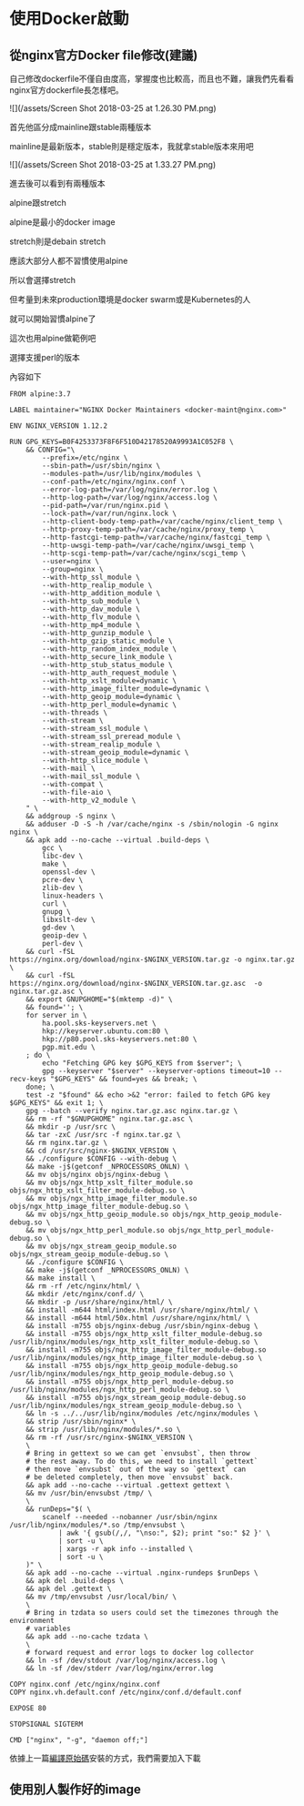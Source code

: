 # 使用Docker啟動

## 從nginx官方Docker file修改\(建議\)

自己修改dockerfile不僅自由度高，掌握度也比較高，而且也不難，讓我們先看看nginx官方dockerfile長怎樣吧。

![](/assets/Screen Shot 2018-03-25 at 1.26.30 PM.png)

首先他區分成mainline跟stable兩種版本

mainline是最新版本，stable則是穩定版本，我就拿stable版本來用吧

![](/assets/Screen Shot 2018-03-25 at 1.33.27 PM.png)

進去後可以看到有兩種版本

alpine跟stretch

alpine是最小的docker image

stretch則是debain stretch

應該大部分人都不習慣使用alpine

所以會選擇stretch

但考量到未來production環境是docker swarm或是Kubernetes的人

就可以開始習慣alpine了

這次也用alpine做範例吧

選擇支援perl的版本

內容如下

    FROM alpine:3.7
    
    LABEL maintainer="NGINX Docker Maintainers <docker-maint@nginx.com>"
    
    ENV NGINX_VERSION 1.12.2
    
    RUN GPG_KEYS=B0F4253373F8F6F510D42178520A9993A1C052F8 \
        && CONFIG="\
            --prefix=/etc/nginx \
            --sbin-path=/usr/sbin/nginx \
            --modules-path=/usr/lib/nginx/modules \
            --conf-path=/etc/nginx/nginx.conf \
            --error-log-path=/var/log/nginx/error.log \
            --http-log-path=/var/log/nginx/access.log \
            --pid-path=/var/run/nginx.pid \
            --lock-path=/var/run/nginx.lock \
            --http-client-body-temp-path=/var/cache/nginx/client_temp \
            --http-proxy-temp-path=/var/cache/nginx/proxy_temp \
            --http-fastcgi-temp-path=/var/cache/nginx/fastcgi_temp \
            --http-uwsgi-temp-path=/var/cache/nginx/uwsgi_temp \
            --http-scgi-temp-path=/var/cache/nginx/scgi_temp \
            --user=nginx \
            --group=nginx \
            --with-http_ssl_module \
            --with-http_realip_module \
            --with-http_addition_module \
            --with-http_sub_module \
            --with-http_dav_module \
            --with-http_flv_module \
            --with-http_mp4_module \
            --with-http_gunzip_module \
            --with-http_gzip_static_module \
            --with-http_random_index_module \
            --with-http_secure_link_module \
            --with-http_stub_status_module \
            --with-http_auth_request_module \
            --with-http_xslt_module=dynamic \
            --with-http_image_filter_module=dynamic \
            --with-http_geoip_module=dynamic \
            --with-http_perl_module=dynamic \
            --with-threads \
            --with-stream \
            --with-stream_ssl_module \
            --with-stream_ssl_preread_module \
            --with-stream_realip_module \
            --with-stream_geoip_module=dynamic \
            --with-http_slice_module \
            --with-mail \
            --with-mail_ssl_module \
            --with-compat \
            --with-file-aio \
            --with-http_v2_module \
        " \
        && addgroup -S nginx \
        && adduser -D -S -h /var/cache/nginx -s /sbin/nologin -G nginx nginx \
        && apk add --no-cache --virtual .build-deps \
            gcc \
            libc-dev \
            make \
            openssl-dev \
            pcre-dev \
            zlib-dev \
            linux-headers \
            curl \
            gnupg \
            libxslt-dev \
            gd-dev \
            geoip-dev \
            perl-dev \
        && curl -fSL https://nginx.org/download/nginx-$NGINX_VERSION.tar.gz -o nginx.tar.gz \
        && curl -fSL https://nginx.org/download/nginx-$NGINX_VERSION.tar.gz.asc  -o nginx.tar.gz.asc \
        && export GNUPGHOME="$(mktemp -d)" \
        && found=''; \
        for server in \
            ha.pool.sks-keyservers.net \
            hkp://keyserver.ubuntu.com:80 \
            hkp://p80.pool.sks-keyservers.net:80 \
            pgp.mit.edu \
        ; do \
            echo "Fetching GPG key $GPG_KEYS from $server"; \
            gpg --keyserver "$server" --keyserver-options timeout=10 --recv-keys "$GPG_KEYS" && found=yes && break; \
        done; \
        test -z "$found" && echo >&2 "error: failed to fetch GPG key $GPG_KEYS" && exit 1; \
        gpg --batch --verify nginx.tar.gz.asc nginx.tar.gz \
        && rm -rf "$GNUPGHOME" nginx.tar.gz.asc \
        && mkdir -p /usr/src \
        && tar -zxC /usr/src -f nginx.tar.gz \
        && rm nginx.tar.gz \
        && cd /usr/src/nginx-$NGINX_VERSION \
        && ./configure $CONFIG --with-debug \
        && make -j$(getconf _NPROCESSORS_ONLN) \
        && mv objs/nginx objs/nginx-debug \
        && mv objs/ngx_http_xslt_filter_module.so objs/ngx_http_xslt_filter_module-debug.so \
        && mv objs/ngx_http_image_filter_module.so objs/ngx_http_image_filter_module-debug.so \
        && mv objs/ngx_http_geoip_module.so objs/ngx_http_geoip_module-debug.so \
        && mv objs/ngx_http_perl_module.so objs/ngx_http_perl_module-debug.so \
        && mv objs/ngx_stream_geoip_module.so objs/ngx_stream_geoip_module-debug.so \
        && ./configure $CONFIG \
        && make -j$(getconf _NPROCESSORS_ONLN) \
        && make install \
        && rm -rf /etc/nginx/html/ \
        && mkdir /etc/nginx/conf.d/ \
        && mkdir -p /usr/share/nginx/html/ \
        && install -m644 html/index.html /usr/share/nginx/html/ \
        && install -m644 html/50x.html /usr/share/nginx/html/ \
        && install -m755 objs/nginx-debug /usr/sbin/nginx-debug \
        && install -m755 objs/ngx_http_xslt_filter_module-debug.so /usr/lib/nginx/modules/ngx_http_xslt_filter_module-debug.so \
        && install -m755 objs/ngx_http_image_filter_module-debug.so /usr/lib/nginx/modules/ngx_http_image_filter_module-debug.so \
        && install -m755 objs/ngx_http_geoip_module-debug.so /usr/lib/nginx/modules/ngx_http_geoip_module-debug.so \
        && install -m755 objs/ngx_http_perl_module-debug.so /usr/lib/nginx/modules/ngx_http_perl_module-debug.so \
        && install -m755 objs/ngx_stream_geoip_module-debug.so /usr/lib/nginx/modules/ngx_stream_geoip_module-debug.so \
        && ln -s ../../usr/lib/nginx/modules /etc/nginx/modules \
        && strip /usr/sbin/nginx* \
        && strip /usr/lib/nginx/modules/*.so \
        && rm -rf /usr/src/nginx-$NGINX_VERSION \
        \
        # Bring in gettext so we can get `envsubst`, then throw
        # the rest away. To do this, we need to install `gettext`
        # then move `envsubst` out of the way so `gettext` can
        # be deleted completely, then move `envsubst` back.
        && apk add --no-cache --virtual .gettext gettext \
        && mv /usr/bin/envsubst /tmp/ \
        \
        && runDeps="$( \
            scanelf --needed --nobanner /usr/sbin/nginx /usr/lib/nginx/modules/*.so /tmp/envsubst \
                | awk '{ gsub(/,/, "\nso:", $2); print "so:" $2 }' \
                | sort -u \
                | xargs -r apk info --installed \
                | sort -u \
        )" \
        && apk add --no-cache --virtual .nginx-rundeps $runDeps \
        && apk del .build-deps \
        && apk del .gettext \
        && mv /tmp/envsubst /usr/local/bin/ \
        \
        # Bring in tzdata so users could set the timezones through the environment
        # variables
        && apk add --no-cache tzdata \
        \
        # forward request and error logs to docker log collector
        && ln -sf /dev/stdout /var/log/nginx/access.log \
        && ln -sf /dev/stderr /var/log/nginx/error.log
    
    COPY nginx.conf /etc/nginx/nginx.conf
    COPY nginx.vh.default.conf /etc/nginx/conf.d/default.conf
    
    EXPOSE 80
    
    STOPSIGNAL SIGTERM
    
    CMD ["nginx", "-g", "daemon off;"]

依據上一篇[編譯原始碼](/bian-yi-yuan-shi-ma.md)安裝的方式，我們需要加入下載

## 使用別人製作好的image



